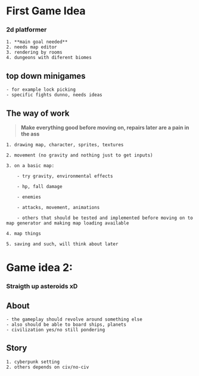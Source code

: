 # First Game Idea ##
### 2d platformer
    1. **main goal needed**
    2. needs map editor
    3. rendering by rooms
    4. dungeons with diferent biomes
    
## top down minigames
    - for example lock picking
    - specific fights dunno, needs ideas

## The way of work

>**Make everything good before moving on, repairs later are a pain in the ass**
    
    1. drawing map, character, sprites, textures
    
    2. movement (no gravity and nothing just to get inputs)
    
    3. on a basic map:

        - try gravity, environmental effects
        
        - hp, fall damage
        
        - enemies 
        
        - attacks, movement, animations 
        
        - others that should be tested and implemented before moving on to map generator and making map loading available
    
    4. map things

    5. saving and such, will think about later

# Game idea 2:
### Straigth up asteroids xD

## About

    - the gameplay should revolve around something else
    - also should be able to board ships, planets
    - civilization yes/no still pondering
## Story
    1. cyberpunk setting
    2. others depends on civ/no-civ